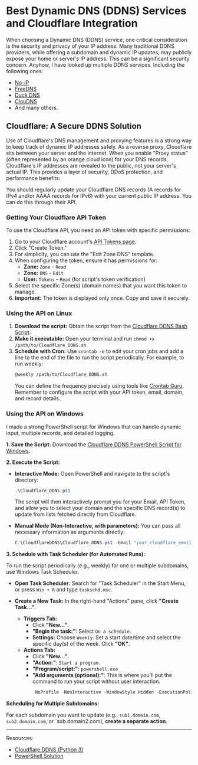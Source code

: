 # Best Dynamic DNS (DDNS) Services and Cloudflare Integration

When choosing a Dynamic DNS (DDNS) service, one critical consideration is the security and privacy of your IP address. Many traditional DDNS providers, while offering a subdomain and dynamic IP updates, may publicly expose your home or server's IP address. This can be a significant security concern. Anyhow, I have looked up multiple DDNS services. Including the following ones:
- [No-IP](https://my.noip.com/)
- [FreeDNS](https://freedns.afraid.org/)
- [Duck DNS](https://www.duckdns.org/)
- [ClouDNS](https://www.cloudns.net/dynamic-dns/)
- And many others.

## Cloudflare: A Secure DDNS Solution

Use of Cloudflare's DNS management and proxying features is a strong way to keep track of dynamic IP addresses safely. As a reverse proxy, Cloudflare sits between your server and the internet. When you enable "Proxy status" (often represented by an orange cloud icon) for your DNS records, Cloudflare's IP addresses are revealed to the public, not your server's actual IP. This provides a layer of security, DDoS protection, and performance benefits.

You should regularly update your Cloudflare DNS records (A records for IPv4 and/or AAAA records for IPv6) with your current public IP address. You can do this through their API.

### Getting Your Cloudflare API Token

To use the Cloudflare API, you need an API token with specific permissions:

1.  Go to your Cloudflare account's [API Tokens page](https://dash.cloudflare.com/profile/api-tokens).
2.  Click "Create Token."
3.  For simplicity, you can use the "Edit Zone DNS" template.
4.  When configuring the token, ensure it has permissions for:
    * **Zone:** `Zone` - `Read`
    * **Zone:** `DNS` - `Edit`
    * **User:** `Tokens` - `Read` (for script's token verification)
5.  Select the specific Zone(s) (domain names) that you want this token to manage.
6.  **Important:** The token is displayed only once. Copy and save it securely.

### Using the API on Linux

1.  **Download the script:** Obtain the script from the [Cloudflare DDNS  Bash Script](https://github.com/namnamir/configurations-and-security-hardening/blob/main/Linux/Cloudflare_DDNS.sh).
2.  **Make it executable:** Open your terminal and run `chmod +x /path/to/Cloudflare_DDNS.sh`.
3.  **Schedule with Cron:** Use `crontab -e` to edit your cron jobs and add a line to the end of the file to run the script periodically. For example, to run weekly:
    ```bash
    @weekly /path/to/Cloudflare_DDNS.sh
    ```
    You can define the frequency precisely using tools like [Crontab Guru](https://crontab.guru/). Remember to configure the script with your API token, email, domain, and record details.

### Using the API on Windows

I made a strong PowerShell script for Windows that can handle dynamic input, multiple records, and detailed logging.

**1. Save the Script:** Download the [Cloudflare DDNS PowerShell Script for Windows]([https://adamtheautomator.com/cloudflare-dynamic-dns/](https://github.com/namnamir/configurations-and-security-hardening/blob/main/Windows/Cloudflare_DDNS.ps1)).

**2. Execute the Script:**

* **Interactive Mode:**
    Open PowerShell and navigate to the script's directory:
    ```powershell
    .\Cloudflare_DDNS.ps1
    ```
    The script will then interactively prompt you for your Email, API Token, and allow you to select your domain and the specific DNS record(s) to update from lists fetched directly from Cloudflare.

* **Manual Mode (Non-Interactive, with parameters):**
    You can pass all necessary information as arguments directly:
    ```powershell
    C:\CloudflareDDNS\Cloudflare_DDNS.ps1 -Email "your_cloudflare_email@example.com" -Token "YOUR_CLOUDFLARE_API_TOKEN" -Domain "domain.com" -Record "sub.domain.com" -LogFilePath "C:\CloudflareDDNS\CloudflareDdns.log"
    ```

**3. Schedule with Task Scheduler (for Automated Runs):**

To run the script periodically (e.g., weekly) for one or multiple subdomains, use Windows Task Scheduler.

* **Open Task Scheduler:** Search for "Task Scheduler" in the Start Menu, or press `Win + R` and type `taskschd.msc`.
* **Create a New Task:** In the right-hand "Actions" pane, click **"Create Task..."**.

    * **Triggers Tab:**
        * Click **"New..."**.
        * **"Begin the task:"**: Select `On a schedule`.
        * **Settings:** Choose `Weekly`. Set a start date/time and select the specific day(s) of the week. Click **"OK"**.
    * **Actions Tab:**
        * Click **"New..."**.
        * **"Action:"**: `Start a program`.
        * **"Program/script:"**: `powershell.exe`
        * **"Add arguments (optional):"**: This is where you'll put the command to run your script without user interaction.
            ```powershell
            -NoProfile -NonInteractive -WindowStyle Hidden -ExecutionPolicy Bypass -File "C:\CloudflareDDNS\Cloudflare_DDNS.ps1" -Email "your_cloudflare_email@example.com" -Token "YOUR_CLOUDFLARE_API_TOKEN" -Domain "yourdomain.com" -Record "subdomain" -LogFilePath "C:\CloudflareDDNS\CloudflareDdns.log"
            ```

**Scheduling for Multiple Subdomains:**

For each subdomain you want to update (e.g., `sub1.domain.com`, `sub2.domain.com`, or `sub.domain2.com), **create a separate action**.

---
Resources:
- [Cloudflare DDNS (Python 3)](https://github.com/timothymiller/cloudflare-ddns)
- [PowerShell Solution](https://adamtheautomator.com/cloudflare-dynamic-dns/)
